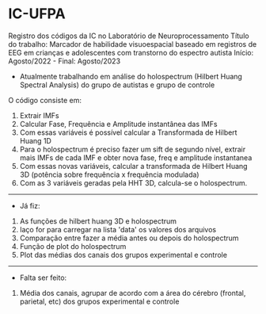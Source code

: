 # IC-UFPA
Registro dos códigos da IC no Laboratório de Neuroprocessamento
Título do trabalho: Marcador de habilidade visuoespacial baseado em registros de EEG em crianças e adolescentes com transtorno do espectro autista
Início: Agosto/2022 - Final: Agosto/2023

- Atualmente trabalhando em análise do holospectrum (Hilbert Huang Spectral Analysis) do grupo de autistas e grupo de controle

O código consiste em:
1. Extrair IMFs
2. Calcular Fase, Frequência e Amplitude instantânea das IMFs
3. Com essas variáveis é possível calcular a Transformada de Hilbert Huang 1D
4. Para o holospectrum é preciso fazer um sift de segundo nível, extrair mais IMFs de cada IMF e obter nova fase, freq e amplitude instantanea
5. Com essas novas variáveis, calcular a transformada de Hilbert Huang 3D (potência sobre frequência x frequência modulada)
6. Com as 3 variáveis geradas pela HHT 3D, calcula-se o holospectrum.

______________________________________________________________________________________________________________________

- Já fiz:
1. As funções de hilbert huang 3D e holospectrum
2. laço for para carregar na lista 'data' os valores dos arquivos 
3. Comparação entre fazer a média antes ou depois do holospectrum
4. Função de plot do holospectrum
5. Plot das médias dos canais dos grupos experimental e controle
______________________________________________________________________________________________________________________

- Falta ser feito: 
1. Média dos canais, agrupar de acordo com a área do cérebro (frontal, parietal, etc) dos grupos experimental e controle
